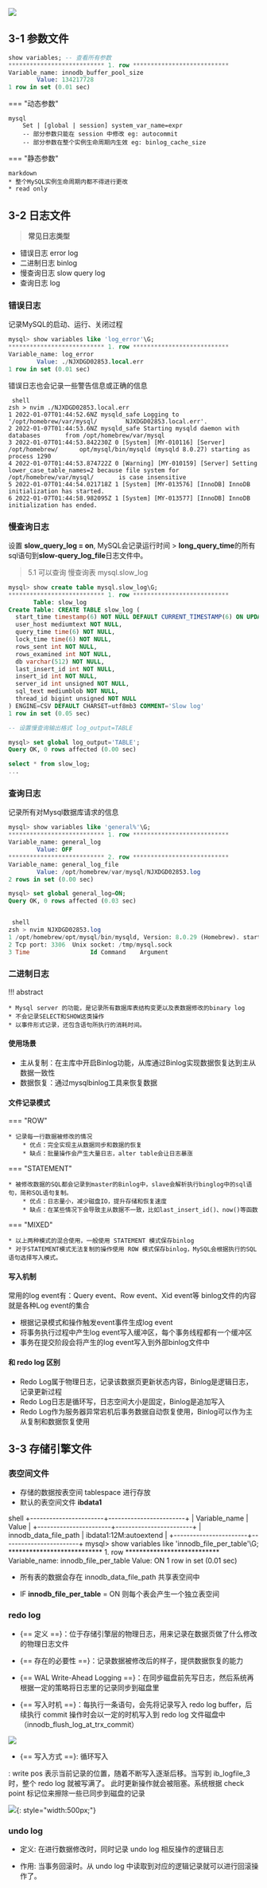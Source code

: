 
![](img/写流程.png)

## 3-1 参数文件

```sql
show variables; -- 查看所有参数
*************************** 1. row ***************************
Variable_name: innodb_buffer_pool_size
        Value: 134217728
1 row in set (0.01 sec)
```

=== "动态参数"
    
    mysql
        Set | [global | session] system_var_name=expr
  		-- 部分参数只能在 session 中修改 eg: autocommit
    	-- 部分参数在整个实例生命周期内生效 eg: binlog_cache_size
    

=== "静态参数"

	markdown
    * 整个MySQL实例生命周期内都不得进行更改
    * read only
    

## 3-2 日志文件

> **常见日志类型**
	
- 错误日志 error log
- 二进制日志 binlog
- 慢查询日志 slow query log 
- 查询日志 log

### 错误日志

记录MySQL的启动、运行、关闭过程

```sql
mysql> show variables like 'log_error'\G;
*************************** 1. row ***************************
Variable_name: log_error
        Value: ./NJXDGD02853.local.err
1 row in set (0.01 sec)
```

错误日志也会记录一些警告信息或正确的信息

```
 shell
zsh > nvim ./NJXDGD02853.local.err
1 2022-01-07T01:44:52.6NZ mysqld_safe Logging to '/opt/homebrew/var/mysql/        NJXDGD02853.local.err'.                                                       
2 2022-01-07T01:44:53.6NZ mysqld_safe Starting mysqld daemon with databases       from /opt/homebrew/var/mysql                                                  
3 2022-01-07T01:44:53.842230Z 0 [System] [MY-010116] [Server] /opt/homebrew/      opt/mysql/bin/mysqld (mysqld 8.0.27) starting as process 1290                 
4 2022-01-07T01:44:53.874722Z 0 [Warning] [MY-010159] [Server] Setting            lower_case_table_names=2 because file system for /opt/homebrew/var/mysql/       is case insensitive
5 2022-01-07T01:44:54.021718Z 1 [System] [MY-013576] [InnoDB] InnoDB              initialization has started.                                                   6 2022-01-07T01:44:58.982095Z 1 [System] [MY-013577] [InnoDB] InnoDB              initialization has ended.

```

### 慢查询日志

设置 **slow_query_log = on**, MySQL会记录运行时间 > **long_query_time**的所有sql语句到**slow-query_log_file**日志文件中。

>5.1 可以查询 慢查询表 mysql.slow_log

```sql
mysql> show create table mysql.slow_log\G;
*************************** 1. row ***************************
       Table: slow_log
Create Table: CREATE TABLE slow_log (
  start_time timestamp(6) NOT NULL DEFAULT CURRENT_TIMESTAMP(6) ON UPDATE CURRENT_TIMESTAMP(6),
  user_host mediumtext NOT NULL,
  query_time time(6) NOT NULL,
  lock_time time(6) NOT NULL,
  rows_sent int NOT NULL,
  rows_examined int NOT NULL,
  db varchar(512) NOT NULL,
  last_insert_id int NOT NULL,
  insert_id int NOT NULL,
  server_id int unsigned NOT NULL,
  sql_text mediumblob NOT NULL,
  thread_id bigint unsigned NOT NULL
) ENGINE=CSV DEFAULT CHARSET=utf8mb3 COMMENT='Slow log'
1 row in set (0.05 sec)

-- 设置慢查询输出格式 log_output=TABLE

mysql> set global log_output='TABLE';
Query OK, 0 rows affected (0.00 sec)

select * from slow_log;
...
```

### 查询日志

记录所有对Mysql数据库请求的信息

```sql
mysql> show variables like 'general%'\G;
*************************** 1. row ***************************
Variable_name: general_log
        Value: OFF
*************************** 2. row ***************************
Variable_name: general_log_file
        Value: /opt/homebrew/var/mysql/NJXDGD02853.log
2 rows in set (0.00 sec)

mysql> set global general_log=ON;
Query OK, 0 rows affected (0.03 sec)


 shell
zsh > nvim NJXDGD02853.log
1 /opt/homebrew/opt/mysql/bin/mysqld, Version: 8.0.29 (Homebrew). started         with:
2 Tcp port: 3306  Unix socket: /tmp/mysql.sock
3 Time                 Id Command    Argument
```

### 二进制日志

!!! abstract

    * Mysql server 的功能，是记录所有数据库表结构变更以及表数据修改的binary log
	* 不会记录SELECT和SHOW这类操作
	* 以事件形式记录，还包含语句所执行的消耗时间。


#### 使用场景

- 主从复制：在主库中开启Binlog功能，从库通过Binlog实现数据恢复达到主从数据一致性
- 数据恢复：通过mysqlbinlog工具来恢复数据

#### 文件记录模式

=== "ROW"

    * 记录每一行数据被修改的情况
		* 优点：完全实现主从数据同步和数据的恢复
		* 缺点：批量操作会产生大量日志，alter table会让日志暴涨

=== "STATEMENT"

    * 被修改数据的SQL都会记录到master的Binlog中，slave会解析执行binglog中的sql语句，简称SQL语句复制。
        * 优点：日志量小，减少磁盘IO，提升存储和恢复速度
        * 缺点：在某些情况下会导致主从数据不一致，比如last_insert_id()、now()等函数

=== "MIXED"

    * 以上两种模式的混合使用，一般使用 STATEMENT 模式保存binlog
	* 对于STATEMENT模式无法复制的操作使用 ROW 模式保存binlog，MySQL会根据执行的SQL语句选择写入模式。

#### 写入机制

常用的log event有：Query event、Row event、Xid event等
binlog文件的内容就是各种Log event的集合

- 根据记录模式和操作触发event事件生成log event
- 将事务执行过程中产生log event写入缓冲区，每个事务线程都有一个缓冲区
- 事务在提交阶段会将产生的log event写入到外部binlog文件中

#### 和 redo log 区别

- Redo Log属于物理日志，记录该数据页更新状态内容，Binlog是逻辑日志，记录更新过程
- Redo Log日志是循环写，日志空间大小是固定，Binlog是追加写入
- Redo Log作为服务器异常宕机后事务数据自动恢复使用，Binlog可以作为主从复制和数据恢复使用

## 3-3 存储引擎文件

### 表空间文件

- 存储的数据按表空间 tablespace 进行存放
- 默认的表空间文件 **ibdata1**

shell
+-----------------------+------------------------+
| Variable_name         | Value                  |
+-----------------------+------------------------+
| innodb_data_file_path | ibdata1:12M:autoextend |
+-----------------------+------------------------+
mysql> show variables like 'innodb_file_per_table'\G;
*************************** 1. row ***************************
Variable_name: innodb_file_per_table
        Value: ON
1 row in set (0.01 sec)


- 所有表的数据会存在 innodb_data_file_path 共享表空间中

- IF **innodb_file_per_table** = ON 则每个表会产生一个独立表空间

### redo log

- {== 定义 ==}：位于存储引擎层的物理日志，用来记录在数据页做了什么修改的物理日志文件

- {== 存在的必要性 ==}：记录数据被修改后的样子，提供数据恢复的能力

- {== WAL Write-Ahead Logging ==}：在同步磁盘前先写日志，然后系统再根据一定的策略将日志里的记录同步到磁盘里


- {== 写入时机 ==}：每执行一条语句，会先将记录写入 redo log buffer，后续执行 commit 操作时会以一定的时机写入到 redo log 文件磁盘中（innodb_flush_log_at_trx_commit）

![](img/redolog控制参数.png)

- {== 写入方式 ==}: 循环写入

: write pos 表示当前记录的位置，随着不断写入逐渐后移。当写到 ib_logfile_3时，整个 redo log 就被写满了。
  此时更新操作就会被阻塞。系统根据 check point 标记位来擦除一些已同步到磁盘的记录

![](img/redolog写入模式.png){: style="width:500px;"}

### undo log

- 定义: 在进行数据修改时，同时记录 undo log 相反操作的逻辑日志

- 作用: 当事务回滚时。从 undo log 中读取到对应的逻辑记录就可以进行回滚操作了。
